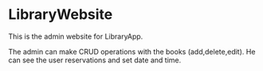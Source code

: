 # LibraryWebsite
This is the admin website for LibraryApp.

The admin can make CRUD operations with the books (add,delete,edit).
He can see the user reservations and set date and time. 
